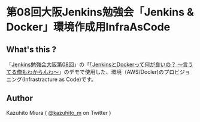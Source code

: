 第08回大阪Jenkins勉強会「Jenkins & Docker」環境作成用InfraAsCode
==============================================

## What's this ?

「[Jenkins勉強会大阪第08回](https://connpass.com/event/44408/)」の「[「JenkinsとDockerって何が良いの？ 〜言うてる俺もわからんわ〜]()」のデモで使用した、環境（AWS/Docler)のプロビジョニング(Infrastracture as Code)です。

## Author

Kazuhito Miura ( [@kazuhito_m](https://twitter.com/kazuhito_m) on Twitter )

